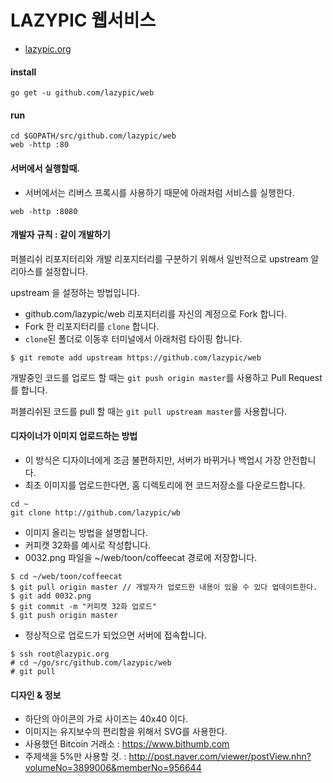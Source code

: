 # LAZYPIC 웹서비스
* [lazypic.org](http://lazypic.org)

#### install
```
go get -u github.com/lazypic/web
```
#### run
```
cd $GOPATH/src/github.com/lazypic/web
web -http :80
```

#### 서버에서 실행할때.
- 서버에서는 리버스 프록시를 사용하기 때문에 아래처럼 서비스를 실행한다.
```
web -http :8080
```

#### 개발자 규칙 : 같이 개발하기
퍼블리쉬 리포지터리와 개발 리포지터리를 구분하기 위해서 일반적으로 upstream 알리아스를 설정합니다.

upstream 을 설정하는 방법입니다.

- github.com/lazypic/web 리포지터리를 자신의 계정으로 Fork 합니다.
- Fork 한 리포지터리를 `clone` 합니다.
- `clone`된 폴더로 이동후 터미널에서 아래처럼 타이핑 합니다.
```
$ git remote add upstream https://github.com/lazypic/web
```

개발중인 코드를 업로드 할 때는 `git push origin master`를 사용하고 Pull Request 를 합니다.

퍼블리쉬된 코드를 pull 할 때는 `git pull upstream master`를 사용합니다.

#### 디자이너가 이미지 업로드하는 방법
- 이 방식은 디자이너에게 조금 불편하지만, 서버가 바뀌거나 백업시 가장 안전합니다.
- 최초 이미지를 업로드한다면, 홈 디렉토리에 현 코드저장소를 다운로드합니다.
```
cd ~
git clone http://github.com/lazypic/wb
```

- 이미지 올리는 방법을 설명합니다.
- 커피캣 32화를 예시로 작성합니다.
- 0032.png 파일을 ~/web/toon/coffeecat 경로에 저장합니다.
```
$ cd ~/web/toon/coffeecat
$ git pull origin master // 개발자가 업로드한 내용이 있을 수 있다 업데이트한다.
$ git add 0032.png
$ git commit -m "커피캣 32화 업로드"
$ git push origin master
```

- 정상적으로 업로드가 되었으면 서버에 접속합니다.
```
$ ssh root@lazypic.org
# cd ~/go/src/github.com/lazypic/web
# git pull
```

#### 디자인 & 정보
- 하단의 아이콘의 가로 사이즈는 40x40 이다.
- 이미지는 유지보수의 편리함을 위해서 SVG를 사용한다.
- 사용했던 Bitcoin 거래소 : https://www.bithumb.com
- 주제색을 5%만 사용할 것. : http://post.naver.com/viewer/postView.nhn?volumeNo=3899006&memberNo=956644

